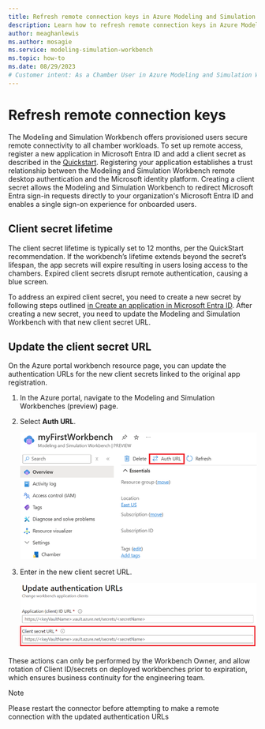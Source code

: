 ```yaml
---
title: Refresh remote connection keys in Azure Modeling and Simulation Workbench
description: Learn how to refresh remote connection keys in Azure Modeling and Simulation Workbench.
author: meaghanlewis
ms.author: mosagie
ms.service: modeling-simulation-workbench
ms.topic: how-to
ms.date: 08/29/2023
# Customer intent: As a Chamber User in Azure Modeling and Simulation Workbench, I want to refresh remote connection keys.
---
```


# Refresh remote connection keys

The Modeling and Simulation Workbench offers provisioned users secure remote connectivity to all chamber workloads. To set up remote access, register a new application in Microsoft Entra ID and add a client secret as described in the [Quickstart](/azure/modeling-simulation-workbench/quickstart-create-portal#create-an-application-in-microsoft-entra-id). Registering your application establishes a trust relationship between the Modeling and Simulation Workbench remote desktop authentication and the Microsoft identity platform. Creating a client secret allows the Modeling and Simulation Workbench to redirect Microsoft Entra sign-in requests directly to your organization's Microsoft Entra ID and enables a single sign-on experience for onboarded users. 

## Client secret lifetime

The client secret lifetime is typically set to 12 months, per the QuickStart recommendation. If the workbench’s lifetime extends beyond the secret’s lifespan, the app secrets will expire resulting in users losing access to the chambers. Expired client secrets disrupt remote authentication, causing a blue screen.

To address an expired client secret, you need to create a new secret by following steps outlined [in Create an application in Microsoft Entra ID](/azure/modeling-simulation-workbench/quickstart-create-portal#create-an-application-in-microsoft-entra-id). After creating a new secret, you need to update the Modeling and Simulation Workbench with that new client secret URL. 

## Update the client secret URL

On the Azure portal workbench resource page, you can update the authentication URLs for the new client secrets linked to the original app registration.

1. In the Azure portal, navigate to the Modeling and Simulation Workbenches (preview) page.

1. Select **Auth URL**.

    ![Screenshot of the Azure portal pane where the authentication URL can be updated.](./media/refresh-remote-connection-keys/auth-url.png)

1. Enter in the new client secret URL.

    ![Screenshot of the Azure portal pane where a new client secret URL can be entered.](./media/refresh-remote-connection-keys/client-secret-url.png)

These actions can only be performed by the Workbench Owner, and allow rotation of Client ID/secrets on deployed workbenches prior to expiration, which ensures business continuity for the engineering team.

> [!NOTE]
> Please restart the connector before attempting to make a remote connection with the updated authentication URLs
